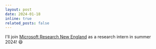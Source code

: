 ```yaml
---
layout: post
date: 2024-01-18
inline: true
related_posts: false
---
```


I'll join [Microsoft Research New England](https://www.microsoft.com/en-us/research/lab/microsoft-research-new-england/) as a research intern in summer 2024! :smile:
